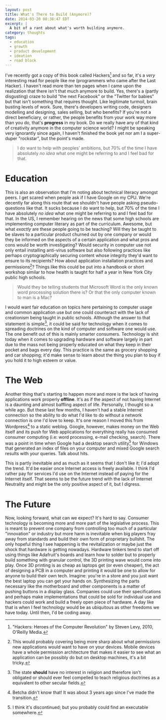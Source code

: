 ```yaml
---
layout: post
title: What's There to Build (Anymore)?
date: 2014-03-20 08:38:47 EDT
excerpt: |
  A bit of a rant about what's worth building anymore.
category: thoughts
tags:
  - education
  - growth
  - product development
  - ideation
  - road block
---
```


I've recently got a copy of this book called Hackers[^1] and so far, it's a
*very* interesting read for people like me (programmers who came after the
Last Hacker). I haven't read more than ten pages when I came upon the
realization that there isn't that much anymore to build. Yes, there's a
(partly disgusting) craze to build "the next Facebook" or the "Twitter for
babies" but that isn't something that requires thought. Like legitimate turmoil,
brain busting levels of work. Sure, there's developers writing code, designers
modelling and designing, sales selling, but who benefits? If you're not a direct
beneficiary, or rather, the people benefits from your work way more than you do,
that's **progress** in my book. Do we really have any of that kind of creativity
anymore in the computer science world? I might be speaking very ignorantly
since again, I haven't finished the book yet nor am I a super-duper "rockstar",
but the point's made.

> I do want to help with peoples’ ambitions, but 70% of the time I have
> absolutely *no idea* what one might be referring to and I feel bad for that.

# Education

This is also an observation that I'm noting about technical literacy amongst
peers. I get scared when people ask if I have Google on my CPU. We're decently
far along this route that we shouldn't have people asking pseudo-questions
like that. It sucks because I do want to help, but 70% of the time I have
absolutely *no idea* what one might be referring to and I feel bad for that.
In the US, I remember hearing on the news that some high schools are
implementing computer literary as part of the curriculum. Awesome, but what
*exactly* are these people going to be teaching? Will they be taught to be
slaves to a particular product churned out by one company or would they be
informed on the aspects of a certain application and what pros and cons would
be worth investigating? Would security in computer use not only entail
installing anti-virus software but also following practices like perhaps
cryptographically securing content whose integrity they'd want to ensure to
its recipients? How about application installation practices and
permissions[^3]? Things like this could be put into a handbook or short
workshop similar to how health is taught for half a year in New York City
public high schools.

> Would they be telling students that Microsoft Word is the only known word 
> processing solution there is? Or that the only computer known to man is a Mac?

I would want fair education on topics here pertaining to computer usage 
and common application use but one could counteract with the lack of 
creationism being taught in public schools. Although the answer to that 
statement is simple[^2], it could be said for technology when it comes to 
spreading doctrines on the kind of computer and software one would use. The
one benefit out of this is mainly smarter consumers. Technology is shit
today when it comes to upgrading hardware and software largely in part due to
the mass not being properly educated on what they keep in their pocket and
bags every day. This practice is the same as grocery shopping and car
shopping; it'd make sense to learn about the thing you plan to buy if you hold
it to high esteem or value.

# The Web
Another thing that's starting to happen more and more is the lack of having
applications work properly **offline**. It's as if the aspect of not having
Internet is a daunting and almost baffling aspect of life. Personally, I
thought so a while ago. But these last few months, I haven't had a stable
Internet connection so the ability to do what I'd like to do without a network
connection is one I'd love to keep. It's one reason I moved this from 
Wordpress[^4] to a static weblog. Google, however, makes money on the Web
itself and its push for Web applications for everything really has consumed
consumer computing (i.e: word processing, e-mail checking, search). There was
a point in time when Google had a desktop search utility[^5] for Windows that
generated an index of files on your computer and mixed Google search results
with your queries. Talk about hits.

This is partly inevitable and as much as it seems that I don't like it; I'd
adopt the trend. It'd be easier once Internet access is freely available. I
think I'd rather pay for services I'd use on the Internet instead of paying
for the Internet itself. That seems to be the future trend with the lack of
Internet Neutrality and might be the only positive aspect of it, but I
digress.

# The Future
Now, looking forward, what can we expect? It's hard to say. Consumer
technology is becoming more and more part of the legislative process. This is
meant to prevent one company from controlling too much of a particular
"innovation" or industry but more harm is inevitable when big players fray
away from standards and build their own form of proprietary bullshit. The only
hopeful thing I see happening is the revitalization or maybe just the shock
that hardware is getting nowadays. Hardware tinkers tend to start off using
things like Adafruit's boards and learn how to solder but to properly build
something with granular control, the 3D printing wave would come into play.
Once 3D printing is as cheap as laptops get (or even cheaper), the act of
designing a PCB in a computer and printing it would be one to allow for anyone
to build their own tech. Imagine: you're in a store and you just want the best
laptop you can get your hands on. Synthesizing the parts necessary like the
motherboard and other components is a matter of pushing buttons in a display
glass. Companies could use their specifications and perhaps make
implementations that could be sold for individual use and hackers could work
and build a freely open piece of hardware. A day like that is when I feel
technology would be as ubiquitous as other freedoms we have today. Until then,
I'd be coding away.

[^1]: "Hackers: Heroes of the Computer Revolution" by Steven Levy, 2010, O'Reilly Media.
[^2]: The state **should** have no interest in religion and therefore isn't obligated or should ever feel compelled to teach religious doctrines as a equivalent to other secular fields.
[^3]: This would probably covering being more sharp about what permissions new applications would want to have on your devices. Mobile devices have a whole permission architecture that makes it easier to see what an application can be possibly do but on desktop machines, it's a bit tricky.
[^4]: Betcha didn't know that! It was about 3 years ago since I've made the transition.
[^5]: I think it's discontinued; but you probably could find an executable somewhere.
